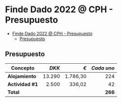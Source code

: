 # Finde Dado 2022 @ CPH - Presupuesto

- [Finde Dado 2022 @ CPH - Presupuesto](#finde-dado-2022--cph---presupuesto)
  - [Presupuesto](#presupuesto)

## Presupuesto

| Concepto         |  *DKK* |      *€* | *Cada uno* |
| ---------------- | -----: | -------: | ---------: |
| **Alojamiento**  | 13.290 | 1.786,30 |        224 |
| **Actividad #1** |  2.500 |   336,02 |         42 |
| **Total**        |        |          |    **266** |
